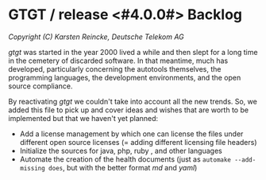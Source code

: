 # GTGT / release <#4.0.0#> Backlog

*Copyright (C) Karsten Reincke, Deutsche Telekom AG*

*gtgt* was started in the year 2000 lived a while and then slept for a long time in the cemetery of discarded software. In that meantime, much has developed, particularly concerning the autotools themselves, the programming languages, the development environments, and the open source compliance.

By reactivating *gtgt* we couldn't take into account all the new trends. So, we added this file to pick up and cover ideas and wishes that are worth to be implemented but that we haven't yet planned:

* Add a license management by which one can license the files under different open source licenses (= adding different licensing file headers)
* Initialize the sources for java, php, ruby , and other languages
* Automate the creation of the health documents (just as ``automake --add-missing does``, but with the better format *md* and *yaml*)
